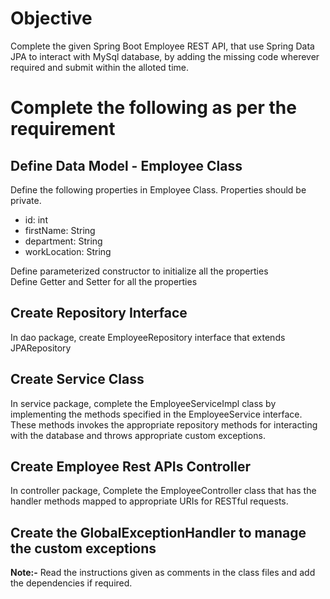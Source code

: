# Objective
Complete the given Spring Boot Employee REST API, that use Spring Data JPA to interact with MySql database, by adding the missing code wherever required and submit within the alloted time.

# Complete the following as per the requirement
## Define Data Model - Employee Class  

Define the following properties in Employee Class. Properties should be private.
- id: int
- firstName: String
- department: String
- workLocation: String

Define parameterized constructor to initialize all the properties  
Define Getter and Setter for all the properties  

## Create Repository Interface  

In dao package, create EmployeeRepository interface that extends JPARepository  

## Create Service Class  

In service package, complete the EmployeeServiceImpl class by implementing the methods specified in the EmployeeService interface. These methods invokes the appropriate repository methods for interacting with the database and throws appropriate custom exceptions.   

## Create Employee Rest APIs Controller

In controller package, Complete the EmployeeController class that has the handler methods mapped to appropriate URIs for RESTful requests.  

## Create the GlobalExceptionHandler to manage the custom exceptions 
  

**Note:-** Read the instructions given as comments in the class files and add the dependencies if required.
